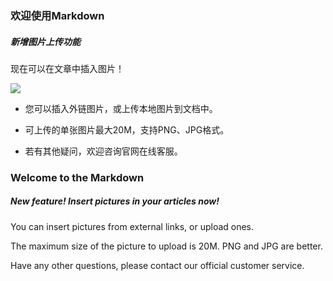 ### 欢迎使用Markdown

##### 新增图片上传功能

现在可以在文章中插入图片！

![](Markdown_md_files/49ce8030-bf46-11ee-82c8-0985f07bb180.jpeg?v=1\&type=image)



*   您可以插入外链图片，或上传本地图片到文档中。

*   可上传的单张图片最大20M，支持PNG、JPG格式。

*   若有其他疑问，欢迎咨询官网在线客服。

### Welcome to the Markdown

##### New feature! Insert pictures in your articles now!

You can insert pictures from external links, or upload ones.

The maximum size of the picture to upload is 20M. PNG and JPG are better.

Have any other questions, please contact our official customer service.
